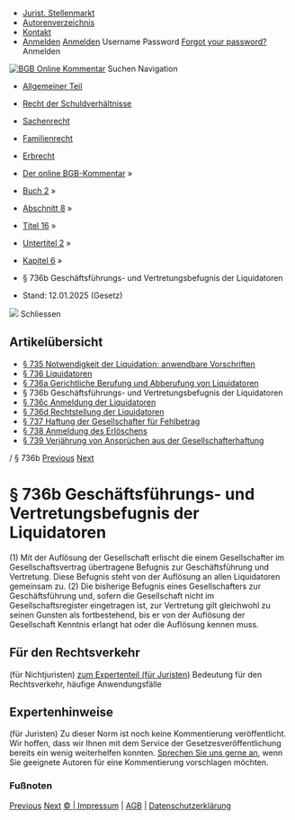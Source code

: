   * [Jurist. Stellenmarkt](https://bgb.kommentar.de/Buch-2/Abschnitt-8/Titel-16/Untertitel-2/Kapitel-6/</job-board> "Jurist. Stellenmarkt")
  * [Autorenverzeichnis](https://bgb.kommentar.de/Buch-2/Abschnitt-8/Titel-16/Untertitel-2/Kapitel-6/</Autorenverzeichnis> "Autorenverzeichnis")
  * [Kontakt](https://bgb.kommentar.de/Buch-2/Abschnitt-8/Titel-16/Untertitel-2/Kapitel-6/</Kontakt>)
  * [Anmelden](https://bgb.kommentar.de/Buch-2/Abschnitt-8/Titel-16/Untertitel-2/Kapitel-6/<#login> "show login form") [Anmelden](https://bgb.kommentar.de/Buch-2/Abschnitt-8/Titel-16/Untertitel-2/Kapitel-6/<#> "hide login form") Username Password
[Forgot your password?](https://bgb.kommentar.de/Buch-2/Abschnitt-8/Titel-16/Untertitel-2/Kapitel-6/</user/forgotpassword>) Anmelden 


[![BGB Online Kommentar](https://bgb.kommentar.de/extension/bgb/design/bgb/images/logo.png)](https://bgb.kommentar.de/Buch-2/Abschnitt-8/Titel-16/Untertitel-2/Kapitel-6/</> "BGB Online Kommentar")
Suchen
Navigation
  * [Allgemeiner Teil](https://bgb.kommentar.de/Buch-2/Abschnitt-8/Titel-16/Untertitel-2/Kapitel-6/</Buch-1>)
  * [Recht der Schuldverhältnisse](https://bgb.kommentar.de/Buch-2/Abschnitt-8/Titel-16/Untertitel-2/Kapitel-6/</Buch-2>)
  * [Sachenrecht](https://bgb.kommentar.de/Buch-2/Abschnitt-8/Titel-16/Untertitel-2/Kapitel-6/</Buch-3>)
  * [Familienrecht](https://bgb.kommentar.de/Buch-2/Abschnitt-8/Titel-16/Untertitel-2/Kapitel-6/</Buch-4>)
  * [Erbrecht](https://bgb.kommentar.de/Buch-2/Abschnitt-8/Titel-16/Untertitel-2/Kapitel-6/</Buch-5>)


  * [Der online BGB-Kommentar](https://bgb.kommentar.de/Buch-2/Abschnitt-8/Titel-16/Untertitel-2/Kapitel-6/</>) »
  * [Buch 2](https://bgb.kommentar.de/Buch-2/Abschnitt-8/Titel-16/Untertitel-2/Kapitel-6/</Buch-2>) »
  * [Abschnitt 8](https://bgb.kommentar.de/Buch-2/Abschnitt-8/Titel-16/Untertitel-2/Kapitel-6/</Buch-2/Abschnitt-8>) »
  * [Titel 16](https://bgb.kommentar.de/Buch-2/Abschnitt-8/Titel-16/Untertitel-2/Kapitel-6/</Buch-2/Abschnitt-8/Titel-16>) »
  * [Untertitel 2](https://bgb.kommentar.de/Buch-2/Abschnitt-8/Titel-16/Untertitel-2/Kapitel-6/</Buch-2/Abschnitt-8/Titel-16/Untertitel-2>) »
  * [Kapitel 6](https://bgb.kommentar.de/Buch-2/Abschnitt-8/Titel-16/Untertitel-2/Kapitel-6/</Buch-2/Abschnitt-8/Titel-16/Untertitel-2/Kapitel-6>) »
  * § 736b Geschäftsführungs- und Vertretungsbefugnis der Liquidatoren 
  * Stand: 12.01.2025 (Gesetz) 


![](https://vg01.met.vgwort.de/na/1c9909529ead4f509072c06d9081a7d5)
Schliessen 
## Artikelübersicht
  * [ § 735 Notwendigkeit der Liquidation; anwendbare Vorschriften ](https://bgb.kommentar.de/Buch-2/Abschnitt-8/Titel-16/Untertitel-2/Kapitel-6/</Buch-2/Abschnitt-8/Titel-16/Untertitel-2/Kapitel-6/Notwendigkeit-der-Liquidation-anwendbare-Vorschriften>)
  * [ § 736 Liquidatoren ](https://bgb.kommentar.de/Buch-2/Abschnitt-8/Titel-16/Untertitel-2/Kapitel-6/</Buch-2/Abschnitt-8/Titel-16/Untertitel-2/Kapitel-6/Liquidatoren>)
  * [ § 736a Gerichtliche Berufung und Abberufung von Liquidatoren ](https://bgb.kommentar.de/Buch-2/Abschnitt-8/Titel-16/Untertitel-2/Kapitel-6/</Buch-2/Abschnitt-8/Titel-16/Untertitel-2/Kapitel-6/Gerichtliche-Berufung-und-Abberufung-von-Liquidatoren>)
  * § 736b Geschäftsführungs- und Vertretungsbefugnis der Liquidatoren 
  * [ § 736c Anmeldung der Liquidatoren ](https://bgb.kommentar.de/Buch-2/Abschnitt-8/Titel-16/Untertitel-2/Kapitel-6/</Buch-2/Abschnitt-8/Titel-16/Untertitel-2/Kapitel-6/Anmeldung-der-Liquidatoren>)
  * [ § 736d Rechtstellung der Liquidatoren ](https://bgb.kommentar.de/Buch-2/Abschnitt-8/Titel-16/Untertitel-2/Kapitel-6/</Buch-2/Abschnitt-8/Titel-16/Untertitel-2/Kapitel-6/Rechtstellung-der-Liquidatoren>)
  * [ § 737 Haftung der Gesellschafter für Fehlbetrag ](https://bgb.kommentar.de/Buch-2/Abschnitt-8/Titel-16/Untertitel-2/Kapitel-6/</Buch-2/Abschnitt-8/Titel-16/Untertitel-2/Kapitel-6/Haftung-der-Gesellschafter-fuer-Fehlbetrag>)
  * [ § 738 Anmeldung des Erlöschens ](https://bgb.kommentar.de/Buch-2/Abschnitt-8/Titel-16/Untertitel-2/Kapitel-6/</Buch-2/Abschnitt-8/Titel-16/Untertitel-2/Kapitel-6/Anmeldung-des-Erloeschens>)
  * [ § 739 Verjährung von Ansprüchen aus der Gesellschafterhaftung ](https://bgb.kommentar.de/Buch-2/Abschnitt-8/Titel-16/Untertitel-2/Kapitel-6/</Buch-2/Abschnitt-8/Titel-16/Untertitel-2/Kapitel-6/Verjaehrung-von-Anspruechen-aus-der-Gesellschafterhaftung>)


/ § 736b 
[Previous](https://bgb.kommentar.de/Buch-2/Abschnitt-8/Titel-16/Untertitel-2/Kapitel-6/</Buch-2/Abschnitt-8/Titel-16/Untertitel-2/Kapitel-6/Gerichtliche-Berufung-und-Abberufung-von-Liquidatoren> "§ 736a Gerichtliche Berufung und Abberufung von Liquidatoren") [Next](https://bgb.kommentar.de/Buch-2/Abschnitt-8/Titel-16/Untertitel-2/Kapitel-6/</Buch-2/Abschnitt-8/Titel-16/Untertitel-2/Kapitel-6/Anmeldung-der-Liquidatoren> "§ 736c Anmeldung der Liquidatoren")
# § 736b Geschäftsführungs- und Vertretungsbefugnis der Liquidatoren
(1) Mit der Auflösung der Gesellschaft erlischt die einem Gesellschafter im Gesellschaftsvertrag übertragene Befugnis zur Geschäftsführung und Vertretung. Diese Befugnis steht von der Auflösung an allen Liquidatoren gemeinsam zu.
(2) Die bisherige Befugnis eines Gesellschafters zur Geschäftsführung und, sofern die Gesellschaft nicht im Gesellschaftsregister eingetragen ist, zur Vertretung gilt gleichwohl zu seinen Gunsten als fortbestehend, bis er von der Auflösung der Gesellschaft Kenntnis erlangt hat oder die Auflösung kennen muss.
## Für den Rechtsverkehr 
(für Nichtjuristen)
[zum Expertenteil (für Juristen)](https://bgb.kommentar.de/Buch-2/Abschnitt-8/Titel-16/Untertitel-2/Kapitel-6/<#expertenhinweise>)
Bedeutung für den Rechtsverkehr, häufige Anwendungsfälle
## Expertenhinweise
(für Juristen)
Zu dieser Norm ist noch keine Kommentierung veröffentlicht. Wir hoffen, dass wir Ihnen mit dem Service der Gesetzesveröffentlichung bereits ein wenig weiterhelfen konnten. [Sprechen Sie uns gerne an](https://bgb.kommentar.de/Buch-2/Abschnitt-8/Titel-16/Untertitel-2/Kapitel-6/</Kontakt>), wenn Sie geeignete Autoren für eine Kommentierung vorschlagen möchten. 
### Fußnoten
[Previous](https://bgb.kommentar.de/Buch-2/Abschnitt-8/Titel-16/Untertitel-2/Kapitel-6/</Buch-2/Abschnitt-8/Titel-16/Untertitel-2/Kapitel-6/Gerichtliche-Berufung-und-Abberufung-von-Liquidatoren> "§ 736a Gerichtliche Berufung und Abberufung von Liquidatoren") [Next](https://bgb.kommentar.de/Buch-2/Abschnitt-8/Titel-16/Untertitel-2/Kapitel-6/</Buch-2/Abschnitt-8/Titel-16/Untertitel-2/Kapitel-6/Anmeldung-der-Liquidatoren> "§ 736c Anmeldung der Liquidatoren")
[© | Impressum](https://bgb.kommentar.de/Buch-2/Abschnitt-8/Titel-16/Untertitel-2/Kapitel-6/</Kontakt>) | [AGB](https://bgb.kommentar.de/Buch-2/Abschnitt-8/Titel-16/Untertitel-2/Kapitel-6/</AGB>) | [Datenschutzerklärung](https://bgb.kommentar.de/Buch-2/Abschnitt-8/Titel-16/Untertitel-2/Kapitel-6/</Datenschutzerklaerung-fuer-Leser>)
